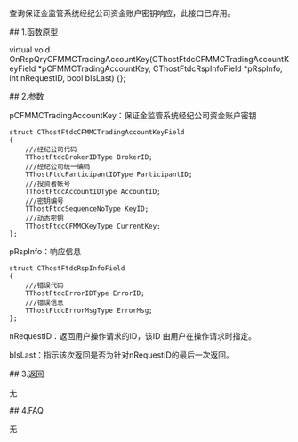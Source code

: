 <p>查询保证金监管系统经纪公司资金账户密钥响应，此接口已弃用。 </p>
<span class="anchor" id="cfc94c60-a331-4681-b284-9d81f880d7f5"></span>
## 1.函数原型
<p>virtual void OnRspQryCFMMCTradingAccountKey(CThostFtdcCFMMCTradingAccountKeyField *pCFMMCTradingAccountKey, CThostFtdcRspInfoField *pRspInfo, int nRequestID, bool bIsLast) {};</p>
<span class="anchor" id="67679230-fdd9-4771-b2d0-326f4becc12f"></span>
## 2.参数
<p>pCFMMCTradingAccountKey：保证金监管系统经纪公司资金账户密钥</p>
<pre><code>struct CThostFtdcCFMMCTradingAccountKeyField
{
    ///经纪公司代码
    TThostFtdcBrokerIDType BrokerID;
    ///经纪公司统一编码
    TThostFtdcParticipantIDType ParticipantID;
    ///投资者帐号
    TThostFtdcAccountIDType AccountID;
    ///密钥编号
    TThostFtdcSequenceNoType KeyID;
    ///动态密钥
    TThostFtdcCFMMCKeyType CurrentKey;
};
</code></pre>
<p>pRspInfo：响应信息</p>
<pre><code>struct CThostFtdcRspInfoField
{
    ///错误代码
    TThostFtdcErrorIDType ErrorID;
    ///错误信息
    TThostFtdcErrorMsgType ErrorMsg;
};
</code></pre>
<p>nRequestID：返回用户操作请求的ID，该ID 由用户在操作请求时指定。</p>
<p>bIsLast：指示该次返回是否为针对nRequestID的最后一次返回。</p>
<span class="anchor" id="963bf276-d16e-4537-b4a6-10fda0c2f390"></span>
## 3.返回
<p>无</p>
<span class="anchor" id="492231d6-f473-4165-b7ba-588e9a35f32b"></span>
## 4.FAQ
<p>无</p>
